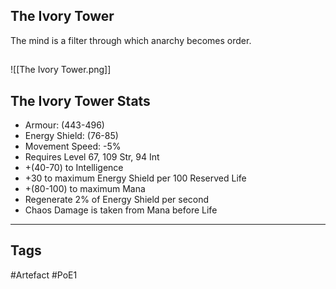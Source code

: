 ## The Ivory Tower
The mind is a filter through which anarchy becomes order.
##
![[The Ivory Tower.png]]
## The Ivory Tower Stats
- Armour: (443-496)
- Energy Shield: (76-85)
- Movement Speed: -5%
- Requires Level 67, 109 Str, 94 Int
- +(40-70) to Intelligence
- +30 to maximum Energy Shield per 100 Reserved Life
- +(80-100) to maximum Mana
- Regenerate 2% of Energy Shield per second
- Chaos Damage is taken from Mana before Life


---
## Tags
#Artefact
#PoE1
